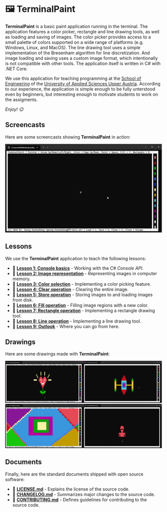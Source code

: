# 🖼️ TerminalPaint

**TerminalPaint** is a basic paint application running in the terminal.
The application features a color picker, rectangle and line drawing tools, as well as loading and saving of images.
The color picker provides access to a small palette of colors supported on a wide range of platforms (e.g. Windows, Linux, and MacOS).
The line drawing tool uses a simple implementation of the Bresenham algorithm for line discretization.
And image loading and saving uses a custom image format, which intentionally is not compatible with other tools.
The application itself is written in C# with .NET Core.

We use this application for teaching programming at the [School of Engineering](https://fh-ooe.at/en/campus-wels) of the [University of Applied Sciences Upper Austria](https://fh-ooe.at/en).
According to our experience, the application is simple enough to be fully unterstood even by beginners, but interesting enough to motivate students to work on the assigments.

*Enjoy! 😉*

## Screencasts

Here are some screencasts showing **TerminalPaint** in action:

![](./Screencasts/Rectangles%20and%20Fill.gif)

## Lessons

We use the **TerminalPaint** application to teach the following lessons:

- 📖 [**Lesson 1: Console basics**](./Lessons/01_Console.md) - Working with the *C# Console API*.
- 📖 [**Lesson 2: Image representation**](./Lessons/02_Image.md) - Representing images in computer memory.
- 📖 [**Lesson 3: Color selection**](./Lessons/03_Color.md) - Implementing a color picking feature.
- 📖 [**Lesson 4: Clear operation**](./Lessons/04_Clear.md) - Clearing the entire image.
- 📖 [**Lesson 5: Store operation**](./Lessons/05_Store.md) - Storing images to and loading images from disk.
- 📖 [**Lesson 6: Fill operation**](./Lessons/06_Fill.md.md) - Filling image regions with a new color.
- 📖 [**Lesson 7: Rectangle operation**](./Lessons/07_Rectangle.md) - Implementing a rectangle drawing tool.
- 📖 [**Lesson 8: Line operation**](./Lessons/08_Line.md.md) - Implementing a line drawing tool.
- 📖 [**Lesson 9: Outlook**](./Lessons/09_Outlook.md) - Where you can go from here.

## Drawings

Here are some drawings made with **TerminalPaint**:

<img src="./Screenshots/Flower%20Heart%20with%20Textbars.png" width="50%"/><img src="./Screenshots/Rocket%20with%20Color%20Picker.png" width="50%"/>
<img src="./Screenshots/Rectangles%20and%20Lines.png" width="50%"/><img src="./Screenshots/Man%20with%20Hat.png" width="50%"/>

## Documents

Finally, here are the standard documents shipped with open source software:

* 📄 [**LICENSE.md**](./LICENSE.md) - Explains the license of the source code.
* 📄 [**CHANGELOG.md**](./CHANGELOG.md) - Summarizes major changes to the source code.
* 📄 [**CONTRIBUTING.md**](./CONTRIBUTING.md) - Defines guidelines for contributing to the source code. 